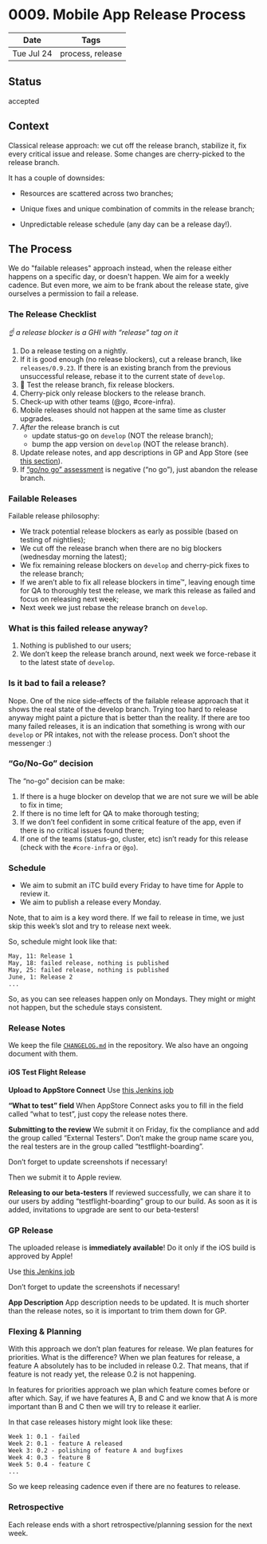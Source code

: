 # 0009. Mobile App Release Process

| Date | Tags |
|---|---|
| Tue Jul 24  | process, release |


## Status

accepted


## Context

Classical release approach: we cut off the release branch, stabilize it, fix every critical issue and release. Some changes are cherry-picked to the release branch.

It has a couple of downsides:

- Resources are scattered across two branches;

- Unique fixes and unique combination of commits in the release branch;

- Unpredictable release schedule (any day can be a release day!).

## The Process

We do "failable releases" approach instead, when the release either happens on
a specific day, or doesn't happen.
We aim for a weekly cadence.
But even more, we aim to be frank about the release state, give ourselves
a permission to fail a release.


### The Release Checklist
_☝️  a release blocker is a GHI with “release” tag on it_

1. Do a release testing on a nightly.
1. If it is good enough (no release blockers), cut a release branch, like `releases/0.9.23`. If there is an existing branch from the previous unsuccessful release, rebase it to the current state of `develop`.
1. 🔄 Test the release branch, fix release blockers.
1. Cherry-pick only release blockers to the release branch.
1. Check-up with other teams (@go, #core-infra).
1. Mobile releases should not happen at the same time as cluster upgrades.
1. *After* the release branch is cut 
    - update status-go on `develop` (NOT the release branch);
    - bump the app version on `develop` (NOT the release branch).
1. Update release notes, and app descriptions in GP and App Store (see [this section](#release-notes)).
1. If [“go/no go” assessment](#go-no-go) is negative (“no go”), just abandon the release branch.


### Failable Releases
Failable release philosophy:
- We track potential release blockers as early as possible (based on testing of nightlies);
- We cut off the release branch when there are no big blockers (wednesday morning the latest);
- We fix remaining release blockers on `develop` and cherry-pick fixes to the release branch;
- If we aren’t able to fix all release blockers in time™, leaving enough time for QA to thoroughly test the release, we mark this release as failed and focus on releasing next week;
- Next week we just rebase the release branch on `develop`.

### What is this failed release anyway?
1. Nothing is published to our users;
1. We don’t keep the release branch around, next week we force-rebase it to the latest state of `develop`.

### Is it bad to fail a release?
Nope. One of the nice side-effects of the failable release approach that it shows the real state of the develop branch. 
Trying too hard to release anyway might paint a picture that is better than the reality.
If there are too many failed releases, it is an indication that something is wrong with our `develop` or PR intakes, not with the release process. Don’t shoot the messenger :)

### <a name="go-no-go"></a> “Go/No-Go” decision
The “no-go” decision can be make:
1. If there is a huge blocker on develop that we are not sure we will be able to fix in time;
1. If there is no time left for QA to make thorough testing;
1. If we don’t feel confident in some critical feature of the app, even if there is no critical issues found there;
1. If one of the teams (status-go, cluster, etc) isn’t ready for this release (check with the `#core-infra` or `@go`).

### Schedule
- We aim to submit an iTC build every Friday to have time for Apple to review it.
- We aim to publish a release every Monday.

Note, that to aim is a key word there. If we fail to release in time, we just skip this week’s slot and try to release next week.

So, schedule might look like that:
```
May, 11: Release 1
May, 18: failed release, nothing is published
May, 25: failed release, nothing is published
June, 1: Release 2
...
```

So, as you can see releases happen only on Mondays.
They might or might not happen, but the schedule stays consistent.

### <a name="release-notes"></a>Release Notes
We keep the file [`CHANGELOG.md`](../../CHANGELOG.md) in the repository.
We also have an ongoing document with them.

#### iOS Test Flight Release
**Upload to AppStore Connect**
Use [this Jenkins job](https://jenkins.status.im/job/status-mobile/job/upload_release_ios/)

**“What to test” field**
When AppStore Connect asks you to fill in the field called “what to test”, just copy the release notes there.

**Submitting to the review**
We submit it on Friday, fix the compliance and add the group called “External Testers”. Don’t make the group name scare you, the real testers are in the group called “testflight-boarding”. 

Don’t forget to update screenshots if necessary!

Then we submit it to Apple review.

**Releasing to our beta-testers**
If reviewed successfully, we can share it to our users by adding “testflight-boarding” group to our build. As soon as it is added, invitations to upgrade are sent to our beta-testers!

### GP Release
The uploaded release is **immediately available**! 
Do it only if the iOS build is approved by Apple!

Use [this Jenkins job](https://jenkins.status.im/job/status-mobile/job/upload_release_android/)

Don’t forget to update the screenshots if necessary!

**App Description**
App description needs to be updated. It is much shorter than the release notes, so it is important to trim them down for GP.

### Flexing & Planning
With this approach we don’t plan features for release. We plan features for priorities.
What is the difference?
When we plan features for release, a feature A absolutely has to be included in release 0.2. That means, that if feature is not ready yet, the release 0.2 is not happening.

In features for priorities approach we plan which feature comes before or after which. Say, if we have features A, B and C and we know that A is more important than B and C then we will try to release it earlier. 

In that case releases history might look like these:
```
Week 1: 0.1 - failed
Week 2: 0.1 - feature A released
Week 3: 0.2 - polishing of feature A and bugfixes
Week 4: 0.3 - feature B
Week 5: 0.4 - feature C
...
```

So we keep releasing cadence even if there are no features to release.

### Retrospective
Each release ends with a short retrospective/planning session for the next week.



